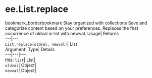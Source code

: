  
#  ee.List.replace 
bookmark_borderbookmark Stay organized with collections  Save and categorize content based on your preferences.
Replaces the first occurrence of oldval in list with newval. 
Usage| Returns  
---|---  
`List.replace(oldval, newval)`| List  
Argument| Type| Details  
---|---|---  
this: `list`| List|   
`oldval`| Object|   
`newval`| Object|   
